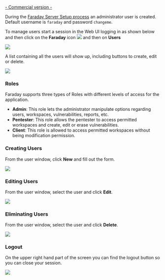 [- Commercial version -](https://www.faradaysec.com/#download)

During the [Faraday Server Setup process](https://github.com/infobyte/faraday/wiki/installation-server#commercial-server-configuration) an administrator user is created. Default username is `faraday` and password `changeme`.

To manage users start a session in the Web UI logging in as shown below and then click on the **Faraday** icon ![](https://raw.github.com/wiki/infobyte/faraday/images/faraday_users_icono.png)
and then on **Users**
[](https://raw.github.com/wiki/infobyte/faraday/images/faraday_users_menu.png)

![](https://raw.github.com/wiki/infobyte/faraday/images/faraday_users_login.png)

A list containing all the users will show up, including buttons to create, edit or delete.

![](https://raw.github.com/wiki/infobyte/faraday/images/faraday_users_list.png)

### Roles

Faraday supports three types of Roles with different levels of access for the application.

* **Admin**: This role lets the administrator manipulate options regarding users, workspaces, vulnerabilities, reports, etc.
* **Pentester**: This role allows the pentester to access permitted workspaces and create, edit or erase vulnerabilities.
* **Client**: This role is allowed to access permitted workspaces without being modification permission.

### Creating Users

From the user window, click **New** and fill out the form.

![](https://raw.github.com/wiki/infobyte/faraday/images/faraday_users_new.png)

### Editing Users

From the user window, select the user and click **Edit**.

![](https://raw.github.com/wiki/infobyte/faraday/images/faraday_users_edit.png)

### Eliminating Users

From the user window, select the user and click **Delete**.

![](https://raw.github.com/wiki/infobyte/faraday/images/faraday_users_delete.png)

### Logout

On the upper right hand part of the screen you can find the logout button so you can close your session.

![](https://raw.github.com/wiki/infobyte/faraday/images/faraday_users_logout.png)
 
